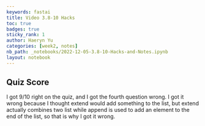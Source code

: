 ```yaml
---
keywords: fastai
title: Video 3.8-10 Hacks
toc: true 
badges: true
sticky_rank: 1
author: Haeryn Yu
categories: [week2, notes]
nb_path: _notebooks/2022-12-05-3.8-10-Hacks-and-Notes.ipynb
layout: notebook
---
```


<!--
#################################################
### THIS FILE WAS AUTOGENERATED! DO NOT EDIT! ###
#################################################
# file to edit: _notebooks/2022-12-05-3.8-10-Hacks-and-Notes.ipynb
-->

<div class="container" id="notebook-container">
        
<div class="cell border-box-sizing text_cell rendered"><div class="inner_cell">
<div class="text_cell_render border-box-sizing rendered_html">
<h2 id="Quiz-Score">Quiz Score<a class="anchor-link" href="#Quiz-Score"> </a></h2><p>I got 9/10 right on the quiz, and I got the fourth question wrong. I got it wrong because I thought extend would add something to the list, but extend actually combines two list while append is used to add an element to the end of the list, so that is why I got it wrong.</p>

</div>
</div>
</div>
</div>
 

